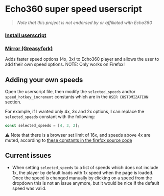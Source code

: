 # Echo360 super speed userscript

> _Note that this project is not endorsed by or affiliated with Echo360_

### [Install userscript](https://github.com/peter-tanner/Echo360-Super-Speed/raw/master/echo360-super-speed.user.js)

### [Mirror (Greasyfork)](https://greasyfork.org/en/scripts/501694-echo360-super-speed)

Adds faster speed options (4x, 3x) to Echo360 player and allows the user to add their own speed options. NOTE: Only works on Firefox!

## Adding your own speeds

Open the userscript file, then modify the `selected_speeds` and/or `speed_hotkey_increment` constants which are in the `USER CUSTOMIZATION` section.

For example, if I wanted only 4x, 3x and 2x options, I can replace the `selected_speeds` constant with the following:

```js
const selected_speeds = [4, 3, 2];
```

⚠ Note that there is a browser set limit of 16x, and speeds above 4x are muted, according to [these constants in the firefox source code](https://searchfox.org/mozilla-central/rev/f1c881ba5603410dacbe52874053af38bd825c3b/dom/html/HTMLMediaElement.cpp#179-183)

## Current issues

- When setting `selected_speeds` to a list of speeds which does not include 1x, the player by default loads with 1x speed when the page is loaded. Once the speed is changed manually by clicking on a speed from the dropdown this is not an issue anymore, but it would be nice if the default speed was valid.
